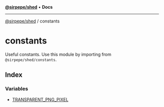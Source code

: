 [**@sirpepe/shed**](../README.md) • **Docs**

***

[@sirpepe/shed](../README.md) / constants

# constants

Useful constants. Use this module by importing from `@sirpepe/shed/constants`.

## Index

### Variables

- [TRANSPARENT\_PNG\_PIXEL](variables/TRANSPARENT_PNG_PIXEL.md)
